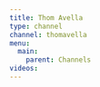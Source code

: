 ```yaml
---
title: Thom Avella
type: channel
channel: thomavella
menu:
  main:
    parent: Channels
videos:
---
```

